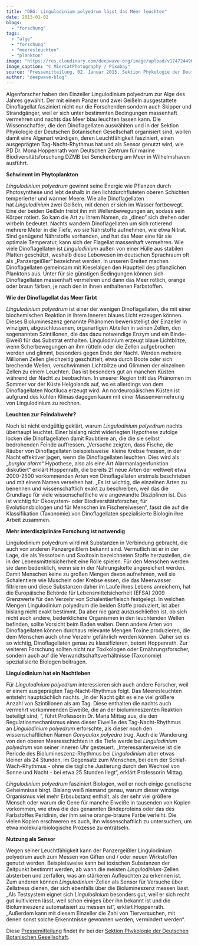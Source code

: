 ```yaml
---
title: "DBG: Lingulodinium polyedrum lässt das Meer leuchten"
date: 2013-01-02
blogs: 
  - "forschung"
tags: 
  - "alge"
  - "forschung"
  - "meeresleuchten"
  - "plankton"
image: "https://res.cloudinary.com/deepwave-org/image/upload/v1747244969/deepwave.org/animal-5383375_1920.jpg"
image_caption: "© MierCatPhotography / Pixabay"
source: "Pressemitteilung, 02. Januar 2013, Sektion Phykologie der Deutschen Botanischen Gesellschaft"
author: "deepwave-blog"
---
```


Algenforscher haben den Einzeller Lingulodinium polyedrum zur Alge des Jahres gewählt. Der mit einem Panzer und zwei Geißeln ausgestattete Dinoflagellat fasziniert nicht nur die Forschenden sondern auch Skipper und Strandgänger, weil er sich unter bestimmten Bedingungen massenhaft vermehren und nachts das Meer blau leuchten lassen kann. Die Wissenschaftler, die den Dinoflagellaten auswählten und in der Sektion Phykologie der Deutschen Botanischen Gesellschaft organisiert sind, wollen damit eine Algenart würdigen, deren Leuchtfähigkeit fasziniert, einen ausgeprägten Tag-Nacht-Rhythmus hat und als Sensor genutzt wird, wie PD Dr. Mona Hoppenrath vom Deutschen Zentrum für marine Biodiversitätsforschung DZMB bei Senckenberg am Meer in Wilhelmshaven ausführt.

**Schwimmt im Phytoplankton**

_Lingulodinium polyedrum_ gewinnt seine Energie wie Pflanzen durch Photosynthese und lebt deshalb in den lichtdurchfluteten oberen Schichten temperierter und warmer Meere. Wie alle Dinoflagellaten hat _Lingulodinium_ zwei Geißeln, mit denen er sich im Wasser fortbewegt. Eine der beiden Geißeln treibt ihn mit Wellenbewegungen an, sodass sein Körper rotiert. So kam die Art zu ihrem Namen, da „dineo“ sich drehen oder wirbeln bedeutet. Nachts wandern Dinoflagellaten um sich rotierend mehrere Meter in die Tiefe, wo sie Nährstoffe aufnehmen, wie etwa Nitrat. Sind genügend Nährstoffe vorhanden, und hat das Meer eine für sie optimale Temperatur, kann sich der Flagellat massenhaft vermehren. Wie viele Dinoflagellaten ist _Lingulodinium_ außen von einer Hülle aus stabilen Platten geschützt, weshalb diese Lebewesen im deutschen Sprachraum oft als „Panzergeißler“ bezeichnet werden. In unseren Breiten machen Dinoflagellaten gemeinsam mit Kieselalgen den Hauptteil des pflanzlichen Planktons aus. Unter für sie günstigen Bedingungen können sich Dinoflagellaten massenhaft vermehren und dann das Meer rötlich, orange oder braun färben, je nach den in ihnen enthaltenen Farbstoffen.

**Wie der Dinoflagellat das Meer färbt**

_Lingulodinium polyedrum_ ist einer der wenigen Dinoflagellaten, die mit einer biochemischen Reaktion in ihrem Inneren blaues Licht erzeugen können. Dieses Biolumineszenz genannte Phänomen bewerkstelligt der Einzeller in winzigen, abgeschlossenen, organartigen Abteilen in seinen Zellen, den sogenannten Szintillonen, die das dazu notwendige Enzym und ein Binde-Eiweiß für das Substrat enthalten. Lingulodinium erzeugt blaue Lichtblitze, wenn Scherbewegungen an ihm rütteln oder die Zellen aufgebrochen werden und glimmt, besonders gegen Ende der Nacht. Werden mehrere Millionen Zellen gleichzeitig geschüttelt, etwa durch Boote oder sich brechende Wellen, verschwimmen Lichtblitze und Glimmen der einzelnen Zellen zu einem Leuchten. Das ist besonders gut an manchen Küsten während der Nacht zu beobachten. In unserer Region tritt das Phänomen im Sommer vor der Küste Helgolands auf, wo es allerdings von dem Dinoflagellaten Noctiluca erzeugt wird. An nordeuropäischen Küsten ist aufgrund des kühlen Klimas dagegen kaum mit einer Massenvermehrung von Lingulodinium zu rechnen.

**Leuchten zur Feindabwehr?**

Noch ist nicht endgültig geklärt, warum _Lingulodinium polyedrum_ nachts überhaupt leuchtet. Einer bislang nicht widerlegten Hypothese zufolge locken die Dinoflagellaten damit Raubtiere an, die die sie selbst bedrohenden Feinde auffressen. „Versuche zeigten, dass Fische, die Räuber von Dinoflagellaten beispielsweise  kleine Krebse fressen, in der Nacht effektiver jagen, wenn die Dinoflagellaten leuchten. Dies wird als „_burglar alarm_“ Hypothese, also als eine Art Alarmanlagenfunktion diskutiert“ erklärt Hoppenrath, die bereits 21 neue Arten der weltweit etwa 2000-2500 vorkommenden Arten von Dinoflagellaten erstmals beschrieben und mit einem Namen versehen hat. „Es ist wichtig, die einzelnen Arten zu benennen und wissenschaftlich exakt zu beschreiben, weil das die Grundlage für viele wissenschaftliche wie angewandte Disziplinen ist. Das ist wichtig für Ökosystem- oder Biodiversitätsforscher, für Evolutionsbiologen und für Menschen im Fischereiwesen“, fasst die auf die Klassifikation (Taxonomie) von Dinoflagellaten spezialisierte Biologin ihre Arbeit zusammen.

**Mehr interdisziplinäre Forschung ist notwendig**

Lingulodinium polyedrum wird mit Substanzen in Verbindung gebracht, die auch von anderen Panzergeißlern bekannt sind. Vermutlich ist er in der Lage, die als Yessotoxin und Saxitoxin bezeichneten Stoffe herzustellen, die in der Lebensmittelsicherheit eine Rolle spielen. Für den Menschen werden sie dann bedenklich, wenn sie in der Nahrungskette angereichert werden. Damit Menschen keine zu großen Mengen davon aufnehmen, weil sie Schalentiere wie Muscheln oder Krebse essen, die das Meerwasser filtrieren und diese Substanzen daher im Laufe ihres Lebens anreichern, hat die Europäische Behörde für Lebensmittelsicherheit (EFSA) 2009 Grenzwerte für den Verzehr von Schalentierfleisch festgelegt. In welchen Mengen Lingulodinium polyedrum die beiden Stoffe produziert, ist aber bislang nicht exakt bestimmt. Da aber nie ganz auszuschließen ist, ob sich nicht auch andere, bedenklichere Organismen in den leuchtenden Wellen befinden, sollte Vorsicht beim Baden walten. Denn andere Arten von Dinoflagellaten können durchaus relevante Mengen Toxine produzieren, die dem Menschen auch ohne Verzehr gefährlich werden können. Daher sei es so wichtig, Dinoflagellaten genau zu klassifizieren, betont Hoppenrath. Zur weiteren Forschung sollten nicht nur Toxikologen oder Ernährungsforscher, sondern auch auf die Verwandtschaftsverhältnisse (Taxonomie) spezialisierte Biologen beitragen.

**Lingulodinium hat ein Nachtleben**

Für _Lingulodinium polyedrum_ interessieren sich auch andere Forscher, weil er einem ausgeprägten Tag-Nacht-Rhythmus folgt. Das Meeresleuchten entsteht hauptsächlich nachts. „In der Nacht gibt es eine viel größere Anzahl von Szintillonen als am Tag. Diese enthalten die nachts auch vermehrt vorkommenden Eiweiße, die an der biolumineszenten Reaktion beteiligt sind, “, führt Professorin Dr. Maria Mittag aus, die den Regulatiosmechanismus eines dieser Eiweiße des Tag-Nacht-Rhythmus an _Lingulodinium polyedrum_ erforschte, als dieser noch den wissenschaftlichen Namen _Gonyaulax polyedra_ trug. Auch die Wanderung von den oberen Meeresschichten in die Tiefe werde bei _Lingulodinium polyedrum_ von seiner inneren Uhr gesteuert. „Interessanterweise ist die Periode des Biolumineszenz-Rhythmus bei _Lingulodinium_ aber etwas kleiner als 24 Stunden, im Gegensatz zum Menschen, bei dem der Schlaf-Wach-Rhythmus - ohne die tägliche Justierung durch den Wechsel von Sonne und Nacht - bei etwa 25 Stunden liegt“, erklärt Professorin Mittag.

_Lingulodinium polyedrum_ fasziniert Biologen, weil er noch einige genetische Geheimnisse birgt. Bislang weiß niemand genau, warum dieser winzige Organismus viel mehr Erbsubstanz enthält, als der sehr viel größere Mensch oder warum die Gene für manche Eiweiße in tausenden von Kopien vorkommen, wie etwa die des genannten Bindeproteins oder das des Farbstoffes Peridinin, der ihm seine orange-braune Farbe verleiht. Die vielen Kopien erschweren es auch, ihn wissenschaftlich zu untersuchen, um etwa molekularbiologische Prozesse zu enträtseln.

**Nutzung als Sensor**

Wegen seiner Leuchtfähigkeit kann der Panzergeißler Lingulodinium polyedrum auch zum Messen von Giften und / oder neuen Wirkstoffen genutzt werden. Beispielsweise kann bei toxischen Substanzen der Zeitpunkt bestimmt werden, ab wann die meisten _Lingulodinium_\-Zellen absterben und zerfallen, was am stärkeren Aufleuchten zu erkennen ist. Zum anderen können _Lingulodinium_\-Zellen als Sensor für Versuche über Zellstress dienen, der sich ebenfalls über die Biolumineszenz messen lässt. „Als Testsystem eignet sich _Lingulodinium_ besonders gut, weil er sich recht gut kultivieren lässt, weil schon einiges über ihn bekannt ist und die Biolumineszenz automatisiert zu messen ist“, erklärt Hoppenrath. „Außerdem kann mit diesem Einzeller die Zahl von Tierversuchen, mit denen sonst solche Erkenntnisse gewonnen werden, vermindert werden“.

Diese [Pressemitteilung](https://www.dbg-phykologie.de/?tx_wwpreset%5Barticle%5D=5712&back=475) findet ihr bei der [Sektion Phykologie der Deutschen Botanischen Gesellschaft](https://www.dbg-phykologie.de/).
